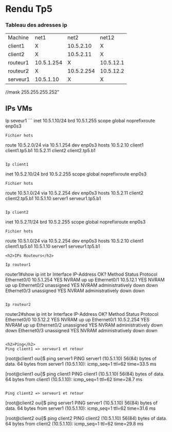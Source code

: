 <h1>Rendu Tp5</h1>


<h3>Tableau des adresses ip</h3>
<table>
  <tr>
    <td>Machine</td><td>net1</td><td>net2</td><td>net12</td>
  </tr>
  <tr>
    <td>client1</td><td>X</td><td>10.5.2.10</td><td>X</td>
  </tr>
  <tr>
  <td>client2</td><td>X</td><td>10.5.2.11</td><td>X</td>
  </tr>
  <tr>
    <td>routeur1</td><td>10.5.1.254</td><td>X</td><td>10.5.12.1</td>
  </tr>
  <tr>
    <td>routeur2</td><td>X</td><td>10.5.2.254</td><td>10.5.12.2</td> 
  </tr>
  <tr>
    <td>serveur1</td><td>10.5.1.10</td><td>X</td><td>X</td>
  </tr>
</table>
//mask 255.255.255.252"
<h2>IPs VMs</h2>
Ip seveur1
```
 inet 10.5.1.10/24 brd 10.5.1.255 scope global noprefixroute enp0s3

```
Fichier hots
```
route 10.5.2.0/24 via 10.5.1.254 dev enp0s3
hosts
10.5.2.10   client1 client1.tp5.b1
10.5.2.11   client2 client2.tp5.b1
```

Ip client1
```
 inet 10.5.2.10/24 brd 10.5.2.255 scope global noprefixroute enp0s3

```
Fichier hots 
```
route 10.5.1.0/24 via 10.5.2.254 dev enp0s3
hosts
10.5.2.11   client2 client2.tp5.b1
10.5.1.10   server1 serveur1.tp5.b1
```

Ip client2

```
 inet 10.5.2.11/24 brd 10.5.2.255 scope global noprefixroute enp0s3

```
Fichier hots
```
route 10.5.1.0/24 via 10.5.2.254 dev enp0s3
hosts
10.5.2.10   client1 client1.tp5.b1
10.5.1.10   server1 serveur1.tp5.b1
```
<h2>IPs Routeurs</h2>

Ip routeur1

```
router1#show ip int br
Interface                  IP-Address      OK? Method Status                Protocol
Ethernet0/0                10.5.1.254      YES NVRAM  up                    up
Ethernet0/1                10.5.12.1       YES NVRAM  up                    up
Ethernet0/2                unassigned      YES NVRAM  administratively down down
Ethernet0/3                unassigned      YES NVRAM  administratively down down
```

Ip routeur2
```
router2#show ip int br
Interface                  IP-Address      OK? Method Status                Protocol
Ethernet0/0                10.5.12.2       YES NVRAM  up                    up
Ethernet0/1                10.5.2.254      YES NVRAM  up                    up
Ethernet0/2                unassigned      YES NVRAM  administratively down down
Ethernet0/3                unassigned      YES NVRAM  administratively down down

```

<h2>Ping</h2>
Ping client1 => serveur1 et retour
```
[root@client1 oui]$ ping server1
PING server1 (10.5.1.10) 56(84) bytes of data.
64 bytes from server1 (10.5.1.10): icmp_seq=1 ttl=62 time=33.5 ms

[root@client1 oui]$ ping client1
PING client1 (10.5.1.10) 56(84) bytes of data.
64 bytes from client1 (10.5.1.10): icmp_seq=1 ttl=62 time=28.7 ms
```

Ping client2 => serveur1 et retour
```
[root@client2 oui]$ ping server1
PING server1 (10.5.1.10) 56(84) bytes of data.
64 bytes from server1 (10.5.1.10): icmp_seq=1 ttl=62 time=31.6 ms

[root@client2 oui]$ ping client2
PING client2 (10.5.1.10) 56(84) bytes of data.
64 bytes from client2 (10.5.1.10): icmp_seq=1 ttl=62 time=29.8 ms
```
